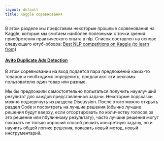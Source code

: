 ```yaml
---
layout: default
title: Kaggle соревнования
---
```

В этом разделе мы представим некоторые прошлые сорвенования на Kaggle, которые мы считаем наиболее полезными с точки зрения приобретения практического опыта в nlp. Список составлен на основе следующего ютуб-обзора: 
<a href="https://www.youtube.com/watch?v=-nH4OSyjwSI">Best NLP competitions on Kaggle (to learn from)</a> 

#### <a href="/extra_material/resume_guide/">Avito Duplicate Ads Detection</a> 
В этом соревновании на вход подается пара предложений каких-то товаров и необходимо определить, предлагают эти рекламы пользователю один товар или разные.

Мы бы предложили самостоятельно попытаться получить науилучший результат для каждой представленной задачи. Некоторые подсказки можно подчерпнуть из раздела Discussion. После этого можно открыть раздел Code и посомтреть на лучшие решения (обычно лучшие решения будут вверху, если отсортировать по количеству голосов за это решение или пбуличному результату), часто лучшие решения могут показать не только хороший способ решить конкретную задачу, но и научить общей логике решения, показать новый метод, новый инструментарий.


